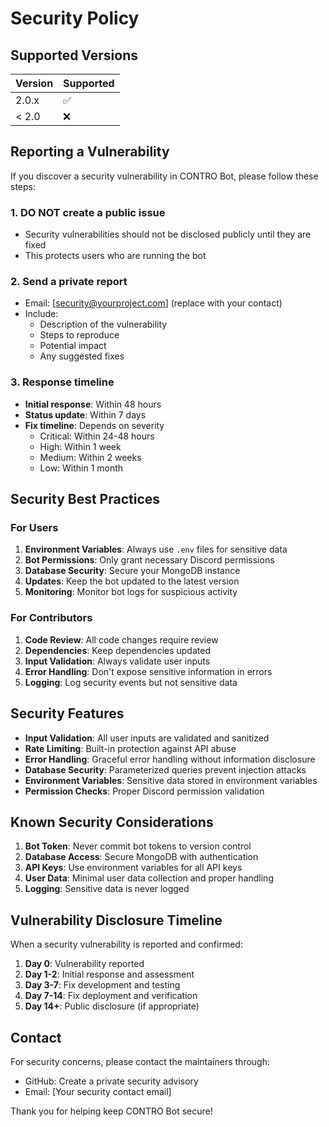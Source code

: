 # Security Policy

## Supported Versions

| Version | Supported          |
| ------- | ------------------ |
| 2.0.x   | :white_check_mark: |
| < 2.0   | :x:                |

## Reporting a Vulnerability

If you discover a security vulnerability in CONTRO Bot, please follow these steps:

### 1. **DO NOT** create a public issue
- Security vulnerabilities should not be disclosed publicly until they are fixed
- This protects users who are running the bot

### 2. Send a private report
- Email: [security@yourproject.com] (replace with your contact)
- Include:
  - Description of the vulnerability
  - Steps to reproduce
  - Potential impact
  - Any suggested fixes

### 3. Response timeline
- **Initial response**: Within 48 hours
- **Status update**: Within 7 days
- **Fix timeline**: Depends on severity
  - Critical: Within 24-48 hours
  - High: Within 1 week
  - Medium: Within 2 weeks
  - Low: Within 1 month

## Security Best Practices

### For Users
1. **Environment Variables**: Always use `.env` files for sensitive data
2. **Bot Permissions**: Only grant necessary Discord permissions
3. **Database Security**: Secure your MongoDB instance
4. **Updates**: Keep the bot updated to the latest version
5. **Monitoring**: Monitor bot logs for suspicious activity

### For Contributors
1. **Code Review**: All code changes require review
2. **Dependencies**: Keep dependencies updated
3. **Input Validation**: Always validate user inputs
4. **Error Handling**: Don't expose sensitive information in errors
5. **Logging**: Log security events but not sensitive data

## Security Features

- **Input Validation**: All user inputs are validated and sanitized
- **Rate Limiting**: Built-in protection against API abuse
- **Error Handling**: Graceful error handling without information disclosure
- **Database Security**: Parameterized queries prevent injection attacks
- **Environment Variables**: Sensitive data stored in environment variables
- **Permission Checks**: Proper Discord permission validation

## Known Security Considerations

1. **Bot Token**: Never commit bot tokens to version control
2. **Database Access**: Secure MongoDB with authentication
3. **API Keys**: Use environment variables for all API keys
4. **User Data**: Minimal user data collection and proper handling
5. **Logging**: Sensitive data is never logged

## Vulnerability Disclosure Timeline

When a security vulnerability is reported and confirmed:

1. **Day 0**: Vulnerability reported
2. **Day 1-2**: Initial response and assessment
3. **Day 3-7**: Fix development and testing
4. **Day 7-14**: Fix deployment and verification
5. **Day 14+**: Public disclosure (if appropriate)

## Contact

For security concerns, please contact the maintainers through:
- GitHub: Create a private security advisory
- Email: [Your security contact email]

Thank you for helping keep CONTRO Bot secure!
